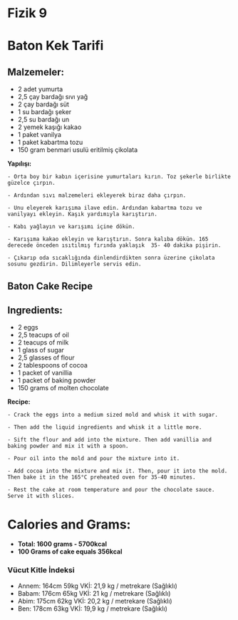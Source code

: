 # Fizik 9
# Baton Kek Tarifi

## Malzemeler:
- 2 adet yumurta
- 2,5 çay bardağı sıvı yağ
- 2 çay bardağı süt
- 1 su bardağı şeker
- 2,5 su bardağı un
- 2 yemek kaşığı kakao
- 1 paket vanilya
- 1 paket kabartma tozu
- 150 gram benmari usulü eritilmiş çikolata
 
 **Yapılışı:**
    
    - Orta boy bir kabın içerisine yumurtaları kırın. Toz şekerle birlikte güzelce çırpın.

    - Ardından sıvı malzemeleri ekleyerek biraz daha çırpın.

    - Unu eleyerek karışıma ilave edin. Ardından kabartma tozu ve vanilyayı ekleyin. Kaşık yardımıyla karıştırın.
 
    - Kabı yağlayın ve karışımı içine dökün.
 
    - Karışıma kakao ekleyin ve karıştırın. Sonra kalıba dökün. 165 derecede önceden ısıtılmış fırında yaklaşık  35- 40 dakika pişirin.
    
    - Çıkarıp oda sıcaklığında dinlendirdikten sonra üzerine çikolata sosunu gezdirin. Dilimleyerle servis edin.

## Baton Cake Recipe

## Ingredients:
- 2 eggs
- 2,5 teacups of oil
- 2 teacups of milk
- 1 glass of sugar
- 2,5 glasses of flour
- 2 tablespoons of cocoa
- 1 packet of vanillia
- 1 packet of baking powder
- 150 grams of molten chocolate
 
 **Recipe:**
    
    - Crack the eggs into a medium sized mold and whisk it with sugar.
    
    - Then add the liquid ingredients and whisk it a little more.
    
    - Sift the flour and add into the mixture. Then add vanillia and baking powder and mix it with a spoon.
    
    - Pour oil into the mold and pour the mixture into it.
    
    - Add cocoa into the mixture and mix it. Then, pour it into the mold. Then bake it in the 165°C preheated oven for 35-40 minutes.
    
    - Rest the cake at room temperature and pour the chocolate sauce. Serve it with slices.
    
# Calories and Grams:
- **Total: 1600 grams - 5700kcal**
- **100 Grams of cake equals 356kcal**

### Vücut Kitle İndeksi

- Annem: 164cm   59kg   VKİ: 21,9 kg / metrekare (Sağlıklı)
- Babam: 176cm   65kg   VKİ: 21 kg / metrekare (Sağlıklı)
- Abim:  175cm   62kg   VKİ: 20,2 kg / metrekare (Sağlıklı)
- Ben:   178cm   63kg   VKİ: 19,9 kg / metrekare (Sağlıklı)
